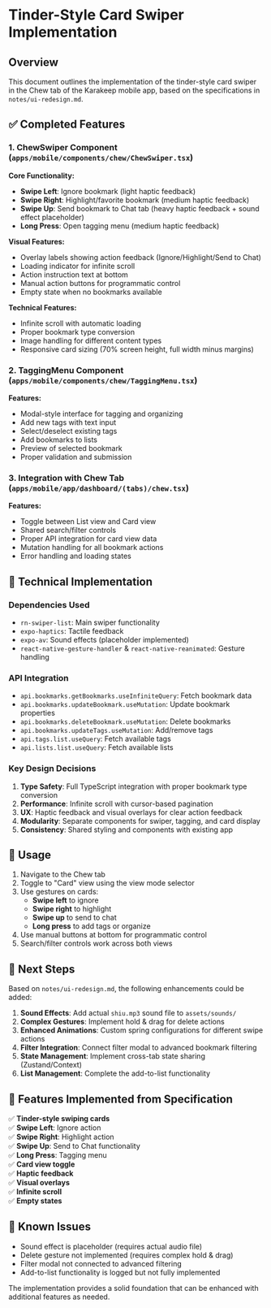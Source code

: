 # Tinder-Style Card Swiper Implementation

## Overview

This document outlines the implementation of the tinder-style card swiper in the Chew tab of the Karakeep mobile app, based on the specifications in `notes/ui-redesign.md`.

## ✅ Completed Features

### 1. ChewSwiper Component (`apps/mobile/components/chew/ChewSwiper.tsx`)

**Core Functionality:**
- **Swipe Left**: Ignore bookmark (light haptic feedback)
- **Swipe Right**: Highlight/favorite bookmark (medium haptic feedback)
- **Swipe Up**: Send bookmark to Chat tab (heavy haptic feedback + sound effect placeholder)
- **Long Press**: Open tagging menu (medium haptic feedback)

**Visual Features:**
- Overlay labels showing action feedback (Ignore/Highlight/Send to Chat)
- Loading indicator for infinite scroll
- Action instruction text at bottom
- Manual action buttons for programmatic control
- Empty state when no bookmarks available

**Technical Features:**
- Infinite scroll with automatic loading
- Proper bookmark type conversion
- Image handling for different content types
- Responsive card sizing (70% screen height, full width minus margins)

### 2. TaggingMenu Component (`apps/mobile/components/chew/TaggingMenu.tsx`)

**Features:**
- Modal-style interface for tagging and organizing
- Add new tags with text input
- Select/deselect existing tags
- Add bookmarks to lists
- Preview of selected bookmark
- Proper validation and submission

### 3. Integration with Chew Tab (`apps/mobile/app/dashboard/(tabs)/chew.tsx`)

**Features:**
- Toggle between List view and Card view
- Shared search/filter controls
- Proper API integration for card view data
- Mutation handling for all bookmark actions
- Error handling and loading states

## 🔧 Technical Implementation

### Dependencies Used
- `rn-swiper-list`: Main swiper functionality
- `expo-haptics`: Tactile feedback
- `expo-av`: Sound effects (placeholder implemented)
- `react-native-gesture-handler` & `react-native-reanimated`: Gesture handling

### API Integration
- `api.bookmarks.getBookmarks.useInfiniteQuery`: Fetch bookmark data
- `api.bookmarks.updateBookmark.useMutation`: Update bookmark properties
- `api.bookmarks.deleteBookmark.useMutation`: Delete bookmarks
- `api.bookmarks.updateTags.useMutation`: Add/remove tags
- `api.tags.list.useQuery`: Fetch available tags
- `api.lists.list.useQuery`: Fetch available lists

### Key Design Decisions

1. **Type Safety**: Full TypeScript integration with proper bookmark type conversion
2. **Performance**: Infinite scroll with cursor-based pagination
3. **UX**: Haptic feedback and visual overlays for clear action feedback
4. **Modularity**: Separate components for swiper, tagging, and card display
5. **Consistency**: Shared styling and components with existing app

## 🚀 Usage

1. Navigate to the Chew tab
2. Toggle to "Card" view using the view mode selector
3. Use gestures on cards:
   - **Swipe left** to ignore
   - **Swipe right** to highlight
   - **Swipe up** to send to chat
   - **Long press** to add tags or organize
4. Use manual buttons at bottom for programmatic control
5. Search/filter controls work across both views

## 🔄 Next Steps

Based on `notes/ui-redesign.md`, the following enhancements could be added:

1. **Sound Effects**: Add actual `shiu.mp3` sound file to `assets/sounds/`
2. **Complex Gestures**: Implement hold & drag for delete actions
3. **Enhanced Animations**: Custom spring configurations for different swipe actions
4. **Filter Integration**: Connect filter modal to advanced bookmark filtering
5. **State Management**: Implement cross-tab state sharing (Zustand/Context)
6. **List Management**: Complete the add-to-list functionality

## 🎯 Features Implemented from Specification

✅ **Tinder-style swiping cards**  
✅ **Swipe Left**: Ignore action  
✅ **Swipe Right**: Highlight action  
✅ **Swipe Up**: Send to Chat functionality  
✅ **Long Press**: Tagging menu  
✅ **Card view toggle**  
✅ **Haptic feedback**  
✅ **Visual overlays**  
✅ **Infinite scroll**  
✅ **Empty states**  

## 🐛 Known Issues

- Sound effect is placeholder (requires actual audio file)
- Delete gesture not implemented (requires complex hold & drag)
- Filter modal not connected to advanced filtering
- Add-to-list functionality is logged but not fully implemented

The implementation provides a solid foundation that can be enhanced with additional features as needed. 